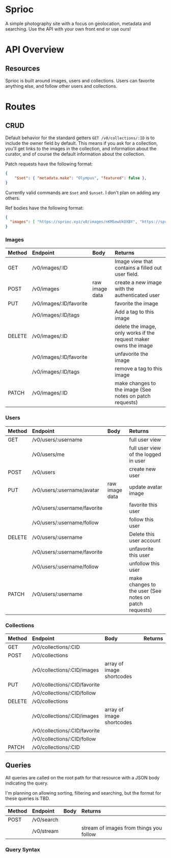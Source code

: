 # Sprioc

A simple photography site with a focus on geolocation, metadata and searching.
Use the API with your own front end or use ours!

# API Overview

## Resources

Sprioc is built around images, users and collections. Users can favorite
anything else, and follow other users and collections.

# Routes

## CRUD

Default behavior for the standard getters `GET /v0/collections/:ID` is to
include the owner field by default. This means if you ask for a collection,
you'll get links to the images in the collection, and information about the
curator, and of course the default information about the collection.

Patch requests have the following format:

```json
{
    "$set": { "metadata.make": "Olympus", "featured": false },
}
```

Currently valid commands are `$set` and `$unset`. I don't plan on adding any
others.

Ref bodies have the following format:

```json
{
  "images": [ "https://sprioc.xyz/v0/images/nKMSewUkOXBY", "https://sprioc.xyz/v0/images/lPtjPPUFVVUR" ]
}
```


### Images
| Method | Endpoint                | Body           | Returns                                                          |
|:-------|:------------------------|:---------------|:-----------------------------------------------------------------|
| GET    | /v0/images/:ID          |                | Image view that contains a filled out user field.                |
| POST   | /v0/images              | raw image data | create a new image with the authenticated user                   |
| PUT    | /v0/images/:ID/favorite |                | favorite the image                                               |
|        | /v0/images/:ID/tags     |                | Add a tag to this image                                          |
| DELETE | /v0/images/:ID          |                | delete the image, only works if the request maker owns the image |
|        | /v0/images/:ID/favorite |                | unfavorite the image                                             |
|        | /v0/images/:ID/tags     |                | remove a tag to this image                                       |
| PATCH  | /v0/images/:ID          |                | make changes to the image (See notes on patch requests)          |

### Users
| Method | Endpoint                     | Body           | Returns                                                |
|:-------|:-----------------------------|:---------------|:-------------------------------------------------------|
| GET    | /v0/users/:username          |                | full user view                                         |
|        | /v0/users/me                 |                | full user view of the logged in user                   |
| POST   | /v0/users                    |                | create new user                                        |
| PUT    | /v0/users/:username/avatar   | raw image data | update avatar image                                    |
|        | /v0/users/:username/favorite |                | favorite this user                                     |
|        | /v0/users/:username/follow   |                | follow this user                                       |
| DELETE | /v0/users/:username          |                | Delete this user account                               |
|        | /v0/users/:username/favorite |                | unfavorite this user                                   |
|        | /v0/users/:username/follow   |                | unfollow this user                                     |
| PATCH  | /v0/users/:username          |                | make changes to the user (See notes on patch requests) |

### Collections
| Method | Endpoint                      | Body                      | Returns |
|:-------|:------------------------------|:--------------------------|:--------|
| GET    | /v0/collections/:CID          |                           |         |
| POST   | /v0/collections               |                           |         |
|        | /v0/collections/:CID/images   | array of image shortcodes |         |
| PUT    | /v0/collections/:CID/favorite |                           |         |
|        | /v0/collections/:CID/follow   |                           |         |
| DELETE | /v0/collections               |                           |         |
|        | /v0/collections/:CID/images   | array of image shortcodes |         |
|        | /v0/collections/:CID/favorite |                           |         |
|        | /v0/collections/:CID/follow   |                           |         |
| PATCH  | /v0/collections/:CID          |                           |         |


## Queries

All queries are called on the root path for that resource with a JSON body
indicating the query.

I'm planning on allowing sorting, filtering and searching, but the format for
these queries is TBD.

| Method | Endpoint   | Body | Returns                                 |
|:-------|:-----------|:-----|:----------------------------------------|
| POST   | /v0/search |      |                                         |
|        | /v0/stream |      | stream of images from things you follow |

### Query Syntax
